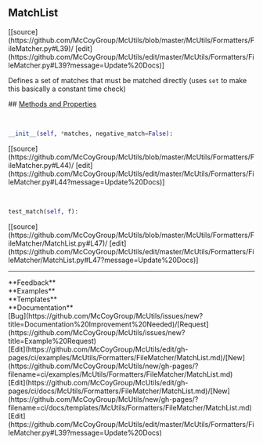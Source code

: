## <a id="McUtils.Formatters.FileMatcher.MatchList">MatchList</a> 

<div class="docs-source-link" markdown="1">
[[source](https://github.com/McCoyGroup/McUtils/blob/master/McUtils/Formatters/FileMatcher.py#L39)/
[edit](https://github.com/McCoyGroup/McUtils/edit/master/McUtils/Formatters/FileMatcher.py#L39?message=Update%20Docs)]
</div>

Defines a set of matches that must be matched directly (uses `set` to make this basically a constant time check)







<div class="collapsible-section">
 <div class="collapsible-section collapsible-section-header" markdown="1">
## <a class="collapse-link" data-toggle="collapse" href="#methods" markdown="1"> Methods and Properties</a> <a class="float-right" data-toggle="collapse" href="#methods"><i class="fa fa-chevron-down"></i></a>
 </div>
 <div class="collapsible-section collapsible-section-body collapse show" id="methods" markdown="1">
 
<a id="McUtils.Formatters.FileMatcher.MatchList.__init__" class="docs-object-method">&nbsp;</a> 
```python
__init__(self, *matches, negative_match=False): 
```
<div class="docs-source-link" markdown="1">
[[source](https://github.com/McCoyGroup/McUtils/blob/master/McUtils/Formatters/FileMatcher.py#L44)/
[edit](https://github.com/McCoyGroup/McUtils/edit/master/McUtils/Formatters/FileMatcher.py#L44?message=Update%20Docs)]
</div>


<a id="McUtils.Formatters.FileMatcher.MatchList.test_match" class="docs-object-method">&nbsp;</a> 
```python
test_match(self, f): 
```
<div class="docs-source-link" markdown="1">
[[source](https://github.com/McCoyGroup/McUtils/blob/master/McUtils/Formatters/FileMatcher/MatchList.py#L47)/
[edit](https://github.com/McCoyGroup/McUtils/edit/master/McUtils/Formatters/FileMatcher/MatchList.py#L47?message=Update%20Docs)]
</div>
 </div>
</div>












---


<div markdown="1" class="text-secondary">
<div class="container">
  <div class="row">
   <div class="col" markdown="1">
**Feedback**   
</div>
   <div class="col" markdown="1">
**Examples**   
</div>
   <div class="col" markdown="1">
**Templates**   
</div>
   <div class="col" markdown="1">
**Documentation**   
</div>
   <div class="col" markdown="1">
   
</div>
   <div class="col" markdown="1">
   
</div>
   <div class="col" markdown="1">
   
</div>
</div>
  <div class="row">
   <div class="col" markdown="1">
[Bug](https://github.com/McCoyGroup/McUtils/issues/new?title=Documentation%20Improvement%20Needed)/[Request](https://github.com/McCoyGroup/McUtils/issues/new?title=Example%20Request)   
</div>
   <div class="col" markdown="1">
[Edit](https://github.com/McCoyGroup/McUtils/edit/gh-pages/ci/examples/McUtils/Formatters/FileMatcher/MatchList.md)/[New](https://github.com/McCoyGroup/McUtils/new/gh-pages/?filename=ci/examples/McUtils/Formatters/FileMatcher/MatchList.md)   
</div>
   <div class="col" markdown="1">
[Edit](https://github.com/McCoyGroup/McUtils/edit/gh-pages/ci/docs/McUtils/Formatters/FileMatcher/MatchList.md)/[New](https://github.com/McCoyGroup/McUtils/new/gh-pages/?filename=ci/docs/templates/McUtils/Formatters/FileMatcher/MatchList.md)   
</div>
   <div class="col" markdown="1">
[Edit](https://github.com/McCoyGroup/McUtils/edit/master/McUtils/Formatters/FileMatcher.py#L39?message=Update%20Docs)   
</div>
   <div class="col" markdown="1">
   
</div>
   <div class="col" markdown="1">
   
</div>
   <div class="col" markdown="1">
   
</div>
</div>
</div>
</div>